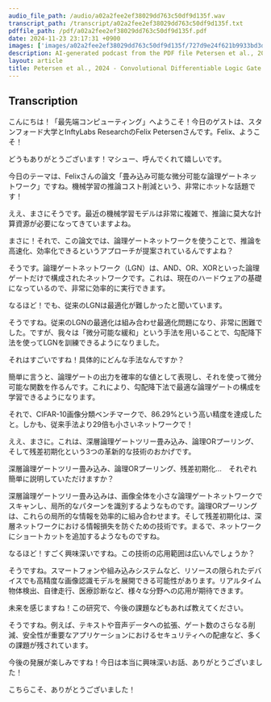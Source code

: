 ```yaml
---
audio_file_path: /audio/a02a2fee2ef38029dd763c50df9d135f.wav
transcript_path: /transcript/a02a2fee2ef38029dd763c50df9d135f.txt
pdffile_path: /pdf/a02a2fee2ef38029dd763c50df9d135f.pdf
date: 2024-11-23 23:17:31 +0900
images: ['images/a02a2fee2ef38029dd763c50df9d135f/727d9e24f621b9933bd3d126dc826c2c38a7724f997223ac566d9e8153c1e0d5.jpg', 'images/a02a2fee2ef38029dd763c50df9d135f/f883de4d07841a48b6e571e5762259ac41a029c52072fb70731c08bf19e161d9.jpg', 'images/a02a2fee2ef38029dd763c50df9d135f/64198f3eaf6143fea6c6568bb3a41b25501ae2a1cb46f053c79164f25a503ffc.jpg', 'images/a02a2fee2ef38029dd763c50df9d135f/5704e12b2712d560d74acf8c575f9190a8f65f3ceb0b55093e7e445f4b2ec998.jpg', 'images/a02a2fee2ef38029dd763c50df9d135f/9a3b778070cafe7bac8a0d4494c0cae733866213a8bb54c0179574c51653561e.jpg', 'images/a02a2fee2ef38029dd763c50df9d135f/49a8e9c858184ed2ddfb3d2e00a1ae0334bc3ee791825b0c37af24b1c112ab00.jpg', 'images/a02a2fee2ef38029dd763c50df9d135f/a2afbc69d1ac4738727dd0b4b6f47b6729962b4527afb0d59813935998e3ee43.jpg', 'images/a02a2fee2ef38029dd763c50df9d135f/cee96fcb25598e2e6d436f8e52fb251ac176f066edb9fd48d5c87e6156c26e80.jpg', 'images/a02a2fee2ef38029dd763c50df9d135f/ffe6d6210e85ede7ebd809069d4d42168e83efe0c37ee36bb28f9f59beb71f4f.jpg', 'images/a02a2fee2ef38029dd763c50df9d135f/8367302f3296c86bc2b3a847e6df8d83a72e766875fac7f73670b8006f3a34e9.jpg', 'images/a02a2fee2ef38029dd763c50df9d135f/20545a34c4a1858750ac074ccb8269f0c46d1e517066a605c74cc4c92be3fb8b.jpg', 'images/a02a2fee2ef38029dd763c50df9d135f/030a8f6fda88b001a0e84a60a176e412e80504ffc1387f8991f0d12984b9dc61.jpg', 'images/a02a2fee2ef38029dd763c50df9d135f/6f4dce4bb0fb625265b32b3ea1ed48665f4ff88361d2e4abf67f67e6ae0d9c79.jpg', 'images/a02a2fee2ef38029dd763c50df9d135f/5966e888cce2e64bcc49e52abdb8540bcf3969366a398c1ef60b8a196858e229.jpg', 'images/a02a2fee2ef38029dd763c50df9d135f/61b9779fdbc8ca0f32cb0eab087ae946c853e5f2f5e0b233006e9c810dba8fe7.jpg', 'images/a02a2fee2ef38029dd763c50df9d135f/559d8cf3063a5030d0303f2960106eca9d44034a45b78130b6b1bde47b6d0c79.jpg', 'images/a02a2fee2ef38029dd763c50df9d135f/25df5023f0ba69c770e055d5a1bc1028c42fe6b2ebf4e44f27be563d7e439467.jpg']
description: AI-generated podcast from the PDF file Petersen et al., 2024 - Convolutional Differentiable Logic Gate Networks_JP / a02a2fee2ef38029dd763c50df9d135f
layout: article
title: Petersen et al., 2024 - Convolutional Differentiable Logic Gate Networks_JP
---
```


## Transcription
こんにちは！「最先端コンピューティング」へようこそ！今日のゲストは、スタンフォード大学とInftyLabs ResearchのFelix Petersenさんです。Felix、ようこそ！

どうもありがとうございます！マシュー、呼んでくれて嬉しいです。

今日のテーマは、Felixさんの論文「畳み込み可能な微分可能な論理ゲートネットワーク」ですね。機械学習の推論コスト削減という、非常にホットな話題です！

ええ、まさにそうです。最近の機械学習モデルは非常に複雑で、推論に莫大な計算資源が必要になってきていますよね。

まさに！それで、この論文では、論理ゲートネットワークを使うことで、推論を高速化、効率化できるというアプローチが提案されているんですよね？

そうです。論理ゲートネットワーク（LGN）は、AND、OR、XORといった論理ゲートだけで構成されたネットワークです。これは、現在のハードウェアの基礎になっているので、非常に効率的に実行できます。

なるほど！でも、従来のLGNは最適化が難しかったと聞いています。

そうですね。従来のLGNの最適化は組み合わせ最適化問題になり、非常に困難でした。ですが、我々は「微分可能な緩和」という手法を用いることで、勾配降下法を使ってLGNを訓練できるようになりました。

それはすごいですね！具体的にどんな手法なんですか？

簡単に言うと、論理ゲートの出力を確率的な値として表現し、それを使って微分可能な関数を作るんです。これにより、勾配降下法で最適な論理ゲートの構成を学習できるようになります。

それで、CIFAR-10画像分類ベンチマークで、86.29%という高い精度を達成したと。しかも、従来手法より29倍も小さいネットワークで！

ええ、まさに。これは、深層論理ゲートツリー畳み込み、論理ORプーリング、そして残差初期化という3つの革新的な技術のおかげです。

深層論理ゲートツリー畳み込み、論理ORプーリング、残差初期化…　それぞれ簡単に説明していただけますか？

深層論理ゲートツリー畳み込みは、画像全体を小さな論理ゲートネットワークでスキャンし、局所的なパターンを識別するようなものです。論理ORプーリングは、これらの局所的な情報を効率的に組み合わせます。そして残差初期化は、深層ネットワークにおける情報損失を防ぐための技術です。まるで、ネットワークにショートカットを追加するようなものですね。

なるほど！すごく興味深いですね。この技術の応用範囲は広いんでしょうか？

そうですね。スマートフォンや組み込みシステムなど、リソースの限られたデバイスでも高精度な画像認識モデルを展開できる可能性があります。リアルタイム物体検出、自律走行、医療診断など、様々な分野への応用が期待できます。

未来を感じますね！この研究で、今後の課題などもあれば教えてください。

そうですね。例えば、テキストや音声データへの拡張、ゲート数のさらなる削減、安全性が重要なアプリケーションにおけるセキュリティへの配慮など、多くの課題が残されています。

今後の発展が楽しみですね！今日は本当に興味深いお話、ありがとうございました！

こちらこそ、ありがとうございました！





